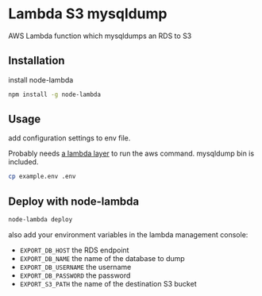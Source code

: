 # Lambda S3 mysqldump

AWS Lambda function which mysqldumps an RDS to S3

## Installation

install node-lambda

```bash
npm install -g node-lambda
```

## Usage

add configuration settings to env file.

Probably needs [a lambda layer](https://github.com/gkrizek/bash-lambda-layer) to run the aws command. mysqldump bin is included.

```bash
cp example.env .env
```

## Deploy with node-lambda
```bash
node-lambda deploy
```
also add your environment variables in the lambda management console:

- `EXPORT_DB_HOST` the RDS endpoint
- `EXPORT_DB_NAME` the name of the database to dump
- `EXPORT_DB_USERNAME` the username
- `EXPORT_DB_PASSWORD` the password
- `EXPORT_S3_PATH` the name of the destination S3 bucket
